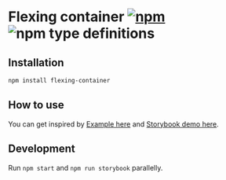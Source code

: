# Flexing container [![npm](https://img.shields.io/npm/v/flexing-container.svg)](https://www.npmjs.com/package/flexing-container) ![npm type definitions](https://img.shields.io/npm/types/flexing-container.svg)

## Installation

```bash
npm install flexing-container
```

## How to use

You can get inspired by [Example here](src/stories/Example.tsx) and [Storybook demo here](https://flexing-container.netlify.app/).

## Development

Run `npm start` and `npm run storybook` parallelly.
